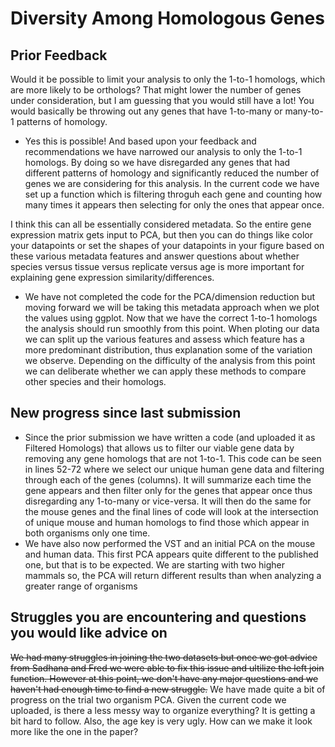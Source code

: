 # Diversity Among Homologous Genes #  
## Prior Feedback ##

Would it be possible to limit your analysis to only the 1-to-1 homologs, which are more likely to be orthologs? That might lower the number of genes under consideration, but I am guessing that you would still have a lot! You would basically be throwing out any genes that have 1-to-many or many-to-1 patterns of homology.
- Yes this is possible! And based upon your feedback and recommendations we have narrowed our analysis to only the 1-to-1 homologs. By doing so we have disregarded any genes that had different patterns of homology and significantly reduced the number of genes we are considering for this analysis. In the current code we have set up a function which is filtering throguh each gene and counting how many times it appears then selecting for only the ones that appear once. 


I think this can all be essentially considered metadata. So the entire gene expression matrix gets input to PCA, but then you can do things like color your datapoints or set the shapes of your datapoints in your figure based on these various metadata features and answer questions about whether species versus tissue versus replicate versus age is more important for explaining gene expression similarity/differences.
- We have not completed the code for the PCA/dimension reduction but moving forward we will be taking this metadata approach when we plot the values using ggplot. Now that we have the correct 1-to-1 homologs the analysis should run smoothly from this point. When ploting our data we can split up the various features and assess which feature has a more predominant distribution, thus explanation some of the variation we observe. Depending on the difficulty of the analysis from this point we can deliberate whether we can apply these methods to compare other species and their homologs. 



## New progress since last submission ##
- Since the prior submission we have written a code (and uploaded it as Filtered Homologs) that allows us to filter our viable gene data by removing any gene homologs that are not 1-to-1. This code can be seen in lines 52-72 where we select our unique human gene data and filtering through each of the genes (columns). It will summarize each time the gene appears and then filter only for the genes that appear once thus disregarding any 1-to-many or vice-versa. It will then do the same for the mouse genes and the final lines of code will look at the intersection of unique mouse and human homologs to find those which appear in both organisms only one time. 
- We have also now performed the VST and an initial PCA on the mouse and human data. This first PCA appears quite different to the published one, but that is to be expected. We are starting with two higher mammals so, the PCA will return different results than when analyzing a greater range of organisms

## Struggles you are encountering and questions you would like advice on ##
~~We had many struggles in joining the two datasets but once we got advice from Sadhana and Fred we were able to fix this issue and ultilize the left join function. However at this point, we don't have any major questions and we haven't had enough time to find a new struggle.~~
We have made quite a bit of progress on the trial two organism PCA. Given the current code we uploaded, is there a less messy way to organize everything? It is getting a bit hard to follow. Also, the age key is very ugly. How can we make it look more like the one in the paper?
